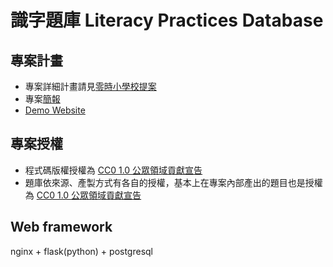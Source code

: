 # 識字題庫 Literacy Practices Database

## 專案計畫

- 專案詳細計畫請見[零時小學校提案](https://sch001.g0v.tw/dash/prj/3VWQ8m06DW05jP09ve04J5dcB)
- 專案[簡報](https://docs.google.com/presentation/d/1NlMxyBKezDG7n6wNAxTLNuW6LFskOgprZBn19OEisXs/edit?usp=sharing)
- [Demo Website](http://172.104.114.192:5000/)

## 專案授權

- 程式碼版權授權為 [CC0 1.0 公眾領域貢獻宣告](https://creativecommons.org/publicdomain/zero/1.0/deed.zh_TW)
- 題庫依來源、產製方式有各自的授權，基本上在專案內部產出的題目也是授權為 [CC0 1.0 公眾領域貢獻宣告](https://creativecommons.org/publicdomain/zero/1.0/deed.zh_TW)

## Web framework

nginx + flask(python) + postgresql


